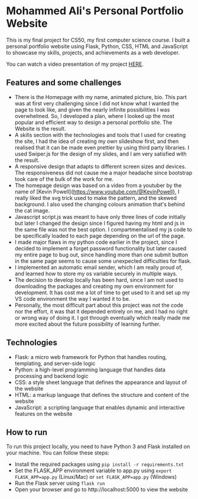 # Mohammed Ali's Personal Portfolio Website

This is my final project for CS50, my first computer science course. I built a personal portfolio website using Flask, Python, CSS, HTML and JavaScript to showcase my skills, projects, and achievements as a web developer.

You can watch a video presentation of my project [HERE](https://www.youtube.com/watch?v=QDCi17eFgSg).

## Features and some challenges

- There is the Homepage with my name, animated picture, bio. This part was at first very challenging since I did not know what I wanted the page to look like, and given the nearly infinite possibilities I was overwhelmed. So, I developed a plan, where I looked up the most popular and efficient way to design a personal portfolio site. The Website is the result.
- A skills section with the technologies and tools that I used for creating the site, I had the idea of creating my own slideshow first, and then realised that it can be made even prettier by using third party libraries. I used Swiper.js for the design of my slides, and I am very satisfied with the result.
- A responsive design that adapts to different screen sizes and devices. The responsiveness did not cause me a major headache since bootstrap took care of the bulk of the work for me.
- The homepage design was based on a video from a youtuber by the name of [Kevin Powell]{https://www.youtube.com/@KevinPowell}, I really liked the svg trick used to make the pattern, and the skewed background. I also used the changing colours animation that's behind the cat image.
- Javascript script.js was meant to have only three lines of code initially but later I changed the design since I figured having my html and js in the same file was not the best option. I compartmentalised my js code to be specifically loaded to each page depending on the url of the page.
- I made major flaws in my python code earlier in the project, since I decided to implement a forget password functionality but later caused my entire page to bug out, since handling more than one submit button in the same page seems to cause some unexpected difficulties for flask.
- I implemented an automatic email sender, which I am really proud of, and learned how to store my os variable securely in multiple ways.
- The decision to develop locally has been hard, since I am not used to downloading the packages and creating my own environment for development. It has cost me a lot of time to get used to it and set up my VS code environment the way I wanted it to be.
- Personally, the most difficult part about this project was not the code nor the effort, it was that it depended entirely on me, and I had no right or wrong way of doing it. I got through eventually which really made me more excited about the future possibility of learning further.

## Technologies

- Flask: a micro web framework for Python that handles routing, templating, and server-side logic
- Python: a high-level programming language that handles data processing and backend logic
- CSS: a style sheet language that defines the appearance and layout of the website
- HTML: a markup language that defines the structure and content of the website
- JavaScript: a scripting language that enables dynamic and interactive features on the website

## How to run

To run this project locally, you need to have Python 3 and Flask installed on your machine. You can follow these steps:

- Install the required packages using `pip install -r requirements.txt`
- Set the FLASK_APP environment variable to app.py using `export FLASK_APP=app.py` (Linux/Mac) or `set FLASK_APP=app.py` (Windows)
- Run the Flask server using `flask run`
- Open your browser and go to http://localhost:5000 to view the website
